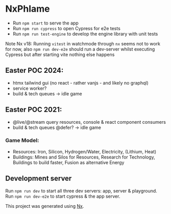 # NxPhlame

- Run `npm start` to serve the app
- Run `npm run cypress` to open Cypress for e2e tests
- Run `npm run test-engine` to develop the engine library with unit tests

Note Nx v18: Running `vitest` in watchmode through `nx` seems not to work for now, also `npm run dev-e2e` should run a dev-server whilst executing Cypress but after starting vite nothing else happens

## Easter POC 2024:

- htmx tailwind gui (no react - rather vanjs - and likely no graphql)
- service worker?
- build & tech queues
  -> idle game

## Easter POC 2021:

- @live/@stream query resources, console & react component consumers
- build & tech queues @defer?
  -> idle game

### Game Model:

- Resources: Iron, Silicon, Hydrogen/Water, Electricity, (Lithium, Heat)
- Buildings:
  Mines and Silos for Resources,
  Research for Technology,
  Buildings to build faster,
  Fusion as alternative Energy

## Development server

Run `npm run dev` to start all three dev servers: app, server & playground.
Run `npm run dev-e2e` to start cypress & the app server.

This project was generated using [Nx](https://nx.dev).
